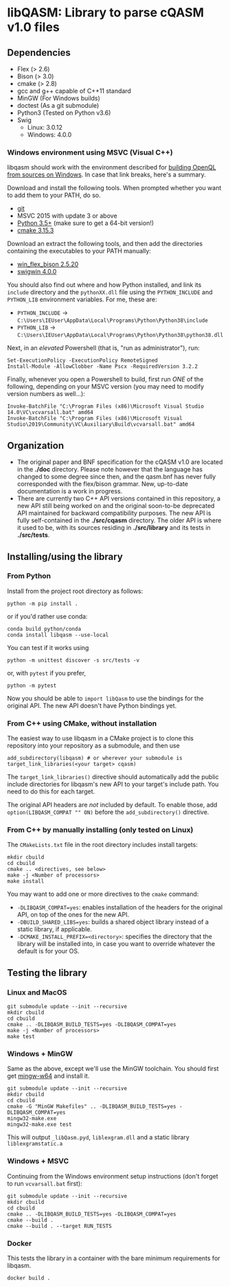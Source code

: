 
# libQASM: Library to parse cQASM v1.0 files

## Dependencies
* Flex (> 2.6)
* Bison (> 3.0)
* cmake (> 2.8)
* gcc and g++ capable of C++11 standard
* MinGW (For Windows builds)
* doctest (As a git submodule)
* Python3 (Tested on Python v3.6)
* Swig
    * Linux: 3.0.12
    * Windows: 4.0.0

### Windows environment using MSVC (Visual C++)
libqasm should work with the environment described for [building OpenQL from sources on Windows](https://openql.readthedocs.io/en/latest/installation.html#notes-for-windows-users). In case that link breaks, here's a summary.

Download and install the following tools. When prompted whether you want to add them to your PATH, do so.

 - [git](https://gitforwindows.org/)
 - MSVC 2015 with update 3 or above
 - [Python 3.5+](https://www.python.org/downloads/) (make sure to get a 64-bit version!)
 - [cmake 3.15.3](https://github.com/Kitware/CMake/releases/download/v3.15.3/cmake-3.15.3-win64-x64.msi)

Download an extract the following tools, and then add the directories containing the executables to your PATH manually:

 - [win_flex_bison 2.5.20](https://sourceforge.net/projects/winflexbison/files/win_flex_bison-2.5.20.zip/download)
 - [swigwin 4.0.0](https://sourceforge.net/projects/swig/files/swigwin/swigwin-4.0.0/swigwin-4.0.0.zip/download)

You should also find out where and how Python installed, and link its `include` directory and the `pythonXX.dll` file using the `PYTHON_INCLUDE` and `PYTHON_LIB` environment variables. For me, these are:

 - `PYTHON_INCLUDE` -> `C:\Users\IEUser\AppData\Local\Programs\Python\Python38\include`
 - `PYTHON_LIB` -> `C:\Users\IEUser\AppData\Local\Programs\Python\Python38\python38.dll`

Next, in an *elevated* Powershell (that is, "run as administrator"), run:

```
Set-ExecutionPolicy -ExecutionPolicy RemoteSigned
Install-Module -AllowClobber -Name Pscx -RequiredVersion 3.2.2
```

Finally, whenever you open a Powershell to build, first run *ONE* of the following, depending on your MSVC version (you may need to modify version numbers as well...):

```
Invoke-BatchFile "C:\Program Files (x86)\Microsoft Visual Studio 14.0\VC\vcvarsall.bat" amd64
Invoke-BatchFile "C:\Program Files (x86)\Microsoft Visual Studio\2019\Community\VC\Auxiliary\Build\vcvarsall.bat" amd64
```

## Organization
* The original paper and BNF specification for the cQASM v1.0 are located in the **./doc** directory. Please note however that the language has changed to some degree since then, and the qasm.bnf has never fully corresponded with the flex/bison grammar. New, up-to-date documentation is a work in progress.
* There are currently two C++ API versions contained in this repository, a new API still being worked on and the original soon-to-be deprecated API maintained for backward compatibility purposes. The new API is fully self-contained in the **./src/cqasm** directory. The older API is where it used to be, with its sources residing in **./src/library** and its tests in **./src/tests**.

## Installing/using the library

### From Python
Install from the project root directory as follows:

```
python -m pip install .
```

or if you'd rather use conda:

```
conda build python/conda
conda install libqasm --use-local
```

You can test if it works using

```
python -m unittest discover -s src/tests -v
```

or, with `pytest` if you prefer,

```
python -m pytest
```

Now you should be able to `import libQasm` to use the bindings for the original API. The new API doesn't have Python bindings yet.

### From C++ using CMake, without installation
The easiest way to use libqasm in a CMake project is to clone this repository into your repository as a submodule, and then use

```
add_subdirectory(libqasm) # or wherever your submodule is
target_link_libraries(<your target> cqasm)
```

The `target_link_libraries()` directive should automatically add the public include directories for libqasm's new API to your target's include path. You need to do this for each target.

The original API headers are *not* included by default. To enable those, add `option(LIBQASM_COMPAT "" ON)` before the `add_subdirectory()` directive.

### From C++ by manually installing (only tested on Linux)
The `CMakeLists.txt` file in the root directory includes install targets:

```
mkdir cbuild
cd cbuild
cmake .. <directives, see below>
make -j <Number of processors>
make install
```

You may want to add one or more directives to the `cmake` command:

 - `-DLIBQASM_COMPAT=yes`: enables installation of the headers for the original API, on top of the ones for the new API.
 - `-DBUILD_SHARED_LIBS=yes`: builds a shared object library instead of a static library, if applicable.
 - `-DCMAKE_INSTALL_PREFIX=<directory>`: specifies the directory that the library will be installed into, in case you want to override whatever the default is for your OS.

## Testing the library

### Linux and MacOS
```
git submodule update --init --recursive
mkdir cbuild
cd cbuild
cmake .. -DLIBQASM_BUILD_TESTS=yes -DLIBQASM_COMPAT=yes
make -j <Number of processors>
make test
```

### Windows + MinGW
Same as the above, except we'll use the MinGW toolchain. You should first get [mingw-w64](https://sourceforge.net/projects/mingw-w64/) and install it.
```
git submodule update --init --recursive
mkdir cbuild
cd cbuild
cmake -G "MinGW Makefiles" .. -DLIBQASM_BUILD_TESTS=yes -DLIBQASM_COMPAT=yes
mingw32-make.exe
mingw32-make.exe test
```

This will output `_libQasm.pyd`, `liblexgram.dll` and a static library `liblexgramstatic.a`

### Windows + MSVC
Continuing from the Windows environment setup instructions (don't forget to run `vcvarsall.bat` first):

```
git submodule update --init --recursive
mkdir cbuild
cd cbuild
cmake .. -DLIBQASM_BUILD_TESTS=yes -DLIBQASM_COMPAT=yes
cmake --build .
cmake --build . --target RUN_TESTS
```

### Docker
This tests the library in a container with the bare minimum requirements for libqasm.

```
docker build .
```
